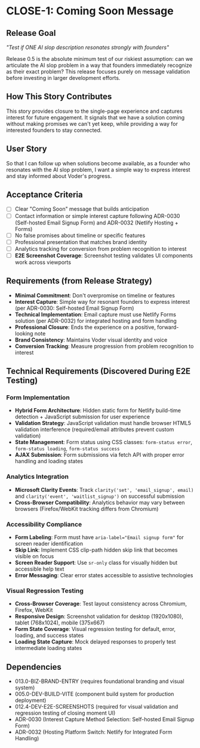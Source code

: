 # CLOSE-1: Coming Soon Message

## Release Goal

_"Test if ONE AI slop description resonates strongly with founders"_

Release 0.5 is the absolute minimum test of our riskiest assumption: can we articulate the AI slop problem in a way that founders immediately recognize as their exact problem? This release focuses purely on message validation before investing in larger development efforts.

## How This Story Contributes

This story provides closure to the single-page experience and captures interest for future engagement. It signals that we have a solution coming without making promises we can't yet keep, while providing a way for interested founders to stay connected.

## User Story

So that I can follow up when solutions become available, as a founder who resonates with the AI slop problem, I want a simple way to express interest and stay informed about Voder's progress.

## Acceptance Criteria

- [ ] Clear "Coming Soon" message that builds anticipation
- [ ] Contact information or simple interest capture following ADR-0030 (Self-hosted Email Signup Form) and ADR-0032 (Netlify Hosting + Forms)
- [ ] No false promises about timeline or specific features
- [ ] Professional presentation that matches brand identity
- [ ] Analytics tracking for conversion from problem recognition to interest
- [ ] **E2E Screenshot Coverage**: Screenshot testing validates UI components work across viewports

## Requirements (from Release Strategy)

- **Minimal Commitment**: Don't overpromise on timeline or features
- **Interest Capture**: Simple way for resonant founders to express interest (per ADR-0030: Self-hosted Email Signup Form)
- **Technical Implementation**: Email capture must use Netlify Forms solution (per ADR-0032) for integrated hosting and form handling
- **Professional Closure**: Ends the experience on a positive, forward-looking note
- **Brand Consistency**: Maintains Voder visual identity and voice
- **Conversion Tracking**: Measure progression from problem recognition to interest

## Technical Requirements (Discovered During E2E Testing)

### Form Implementation

- **Hybrid Form Architecture**: Hidden static form for Netlify build-time detection + JavaScript submission for user experience
- **Validation Strategy**: JavaScript validation must handle browser HTML5 validation interference (required/email attributes prevent custom validation)
- **State Management**: Form status using CSS classes: `form-status error`, `form-status loading`, `form-status success`
- **AJAX Submission**: Form submissions via fetch API with proper error handling and loading states

### Analytics Integration

- **Microsoft Clarity Events**: Track `clarity('set', 'email_signup', email)` and `clarity('event', 'waitlist_signup')` on successful submission
- **Cross-Browser Compatibility**: Analytics behavior may vary between browsers (Firefox/WebKit tracking differs from Chromium)

### Accessibility Compliance

- **Form Labeling**: Form must have `aria-label="Email signup form"` for screen reader identification
- **Skip Link**: Implement CSS clip-path hidden skip link that becomes visible on focus
- **Screen Reader Support**: Use `sr-only` class for visually hidden but accessible help text
- **Error Messaging**: Clear error states accessible to assistive technologies

### Visual Regression Testing

- **Cross-Browser Coverage**: Test layout consistency across Chromium, Firefox, WebKit
- **Responsive Design**: Screenshot validation for desktop (1920x1080), tablet (768x1024), mobile (375x667)
- **Form State Coverage**: Visual regression testing for default, error, loading, and success states
- **Loading State Capture**: Mock delayed responses to properly test intermediate loading states

## Dependencies

- 013.0-BIZ-BRAND-ENTRY (requires foundational branding and visual system)
- 005.0-DEV-BUILD-VITE (component build system for production deployment)
- 012.4-DEV-E2E-SCREENSHOTS (required for visual validation and regression testing of closing moment UI)
- ADR-0030 (Interest Capture Method Selection: Self-hosted Email Signup Form)
- ADR-0032 (Hosting Platform Switch: Netlify for Integrated Form Handling)
